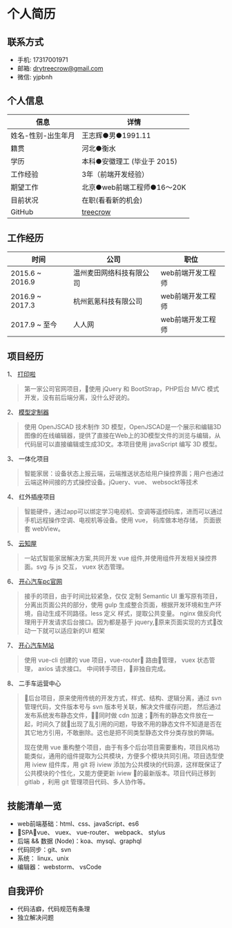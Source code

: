 # 个人简历

## 联系方式

- 手机: 17317001971
- 邮箱: <drytreecrow@gmail.com>
- 微信: yjpbnh

## 个人信息

| 信息               | 详情                                    |
| ------------------ | --------------------------------------- |
| 姓名-性别-出生年月 | 王志辉●男●1991.11                       |
| 籍贯               | 河北●衡水                               |
| 学历               | 本科●安徽理工 (毕业于 2015)             |
| 工作经验           | 3年（前端开发经验）                     |
| 期望工作           | 北京●web前端工程师●16～20K              |
| 目前状况           | 在职(看看新的机会)                      |
| GitHub             | [treecrow](https://github.com/treecrow) |

## 工作经历

| 时间            | 公司                     | 职位              |
| --------------- | ------------------------ | ----------------- |
| 2015.6 ~ 2016.9 | 温州麦田网络科技有限公司 | web前端开发工程师 |
| 2016.9 ~ 2017.3 | 杭州氦氪科技有限公司     | web前端开发工程师 |
| 2017.9 ~ 至今   | 人人网                   | web前端开发工程师 |


## 项目经历

1、 [打印啦](http://www.dayin.la/)

> 第一家公司官网项目，使用 jQuery 和 BootStrap，PHP后台 MVC 模式开发，没有前后端分离，没什么好说的。

2、 [模型定制器](http://www.dayin.la/apps/customize.html)

> 使用 OpenJSCAD 技术制作 3D 模型，OpenJSCAD是一个展示和编辑3D图像的在线编辑器，提供了直接在Web上的3D模型文件的浏览与编辑，从代码层可以直接编辑或生成3D文。本项目使用  javaScript 编写 3D 模型。

3、 一体化项目

> 智能家居：设备状态上报云端，云端推送状态给用户操控界面；用户也通过云端这种间接的方式操控设备。jQuery、vue、 websockt等技术

4、 红外插座项目

> 智能硬件，通过app可以绑定学习电视机、空调等遥控码库，进而可以通过手机远程操作空调、电视机等设备。使用 vue， 码库做本地存储， 页面嵌套 webView。

5、 [云知屋](https://www.witwo.cn/home)

> 一站式智能家居解决方案,共同开发 vue 组件,并使用组件开发相关操控界面。svg 与 js 交互， vuex 状态管理。

6、 [开心汽车pc官网](https://www.kaixin.com/html/index.html)

> 接手的项目，由于时间比较紧急，仅仅 定制 Semantic UI 重写原有项目，分离出页面公共的部分，使用 gulp 生成整合页面，根据开发环境和生产环境，自动生成不同路径。less 定义 样式，提取公共变量。 nginx 做反向代理用于开发请求后台接口。因为都是基于 jquery,原来页面实现的方式改动一下就可以适应新的UI 框架

7、 [开心汽车M站](https://m.kaixin.com/)

> 使用 vue-cli 创建的 vue 项目，vue-router 路由管理， vuex 状态管理， axios 请求接口。 中间转手项目，非独自完成。

8、 二手车运营中心

> 后台项目，原来使用传统的开发方式，样式、结构、逻辑分离，通过 svn 管理代码，文件版本号与 svn 版本号关联，解决文件缓存问题， 然后通过发布系统发布静态文件，同时做 cdn 加速；所有的静态文件放在一起，时间久了就出现了乱引用的问题，导致不用的静态文件不知道是否在其它地方引用，不敢删除。这也是把不同类型静态文件分类存放的弊端。
> 
> 现在使用 vue 重构整个项目，由于有多个后台项目需要重构，项目风格功能类似，通用的组件提取为公共模块，方便多个模块共同引用。项目选型使用 iview 组件库，用 git 将 iview 添加为公共模块的代码源，这样既保证了公共模块的个性化，又能方便更新 iview 的最新版本。项目代码迁移到 gitlab ，利用 git 管理项目代码、多人协作等。

## 技能清单一览

- web前端基础：html、css、javaScript、es6     
- SPA：vue、 vuex、 vue-router、 webpack、 stylus
- 后端 && 数据 (Node)：koa、mysql、graphql    
- 代码同步：git、svn    
- 系统： linux、unix   
- 编辑器： webstorm、 vsCode 

## 自我评价

- 代码洁癖，代码规范有条理
- 独立解决问题